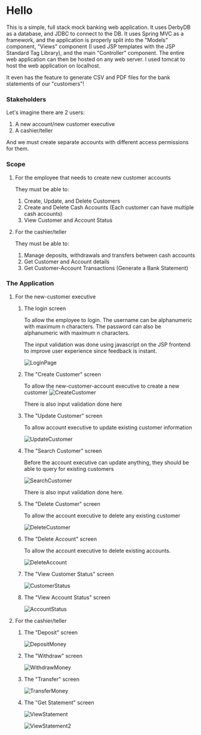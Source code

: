 # Hello
This is a simple, full stack mock banking web application. 
It uses DerbyDB as a database, and JDBC to connect to the DB.
It uses Spring MVC as a framework, and the application is properly split into the "Models" component, "Views" component (I used JSP templates with the JSP Standard Tag Library), and the main "Controller" component.
The entire web application can then be hosted on any web server. I used tomcat to host the web application on localhost.

It even has the feature to generate CSV and PDF files for the bank statements of our "customers"!

### Stakeholders
Let's imagine there are 2 users:
1. A new account/new customer executive
2. A cashier/teller

And we must create separate accounts with different access permissions for them.

### Scope
1. For the employee that needs to create new customer accounts

    They must be able to:
   1. Create, Update, and Delete Customers
   2. Create and Delete Cash Accounts (Each customer can have multiple cash accounts)
   3. View Customer and Account Status

2. For the cashier/teller

    They must be able to:
   1. Manage deposits, withdrawals and transfers between cash accounts
   2. Get Customer and Account details
   3. Get Customer-Account Transactions (Generate a Bank Statement)

### The Application

1. For the new-customer executive
   1. The login screen
   
      To allow the employee to login.
      The username can be alphanumeric with maximum n characters.
      The password can also be alphanumeric with maximum n characters.

      The input validation was done using javascript on the JSP frontend to improve user experience since feedback is instant. 

      ![LoginPage](./images/LoginPage.JPG)

   2. The "Create Customer" screen

      To allow the new-customer-account executive to create a new customer
      ![CreateCustomer](./images/CreateCustomer.JPG)

      There is also input validation done here
   3. The "Update Customer" screen

      To allow account executive to update existing customer information
   
      ![UpdateCustomer](./images/UpdateCustomer.JPG)
   4. The "Search Customer" screen

      Before the account executive can update anything, they should be able to query for existing customers
      
      ![SearchCustomer](./images/CustomerSearch.JPG)

      There is also input validation done here.
   5. The "Delete Customer" screen

      To allow the account executive to delete any existing customer

      ![DeleteCustomer](./images/DeleteCustomer.JPG)
   6. The "Delete Account" screen

      To allow the account executive to delete existing accounts.

      ![DeleteAccount](./images/DeleteAccount.JPG)
   7. The "View Customer Status" screen

      ![CustomerStatus](./images/CustomerStatus.JPG)
   8. The "View Account Status" screen

      ![AccountStatus](./images/AccountStatus.JPG)

   
2. For the cashier/teller
   1. The "Deposit" screen

      ![DepositMoney](./images/DepositMoney.JPG)
      
   2. The "Withdraw" screen

      ![WithdrawMoney](./images/WithdrawMoney.JPG)

   3. The "Transfer" screen

      ![TransferMoney](./images/TransferMoney.JPG)
   
   4. The "Get Statement" screen

      ![ViewStatement](./images/ViewStatement.JPG)

      ![ViewStatement2](./images/ViewStatement2.JPG)
